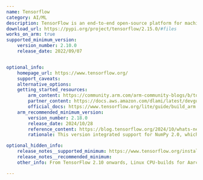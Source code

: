 ```yaml
---
name: Tensorflow
category: AI/ML
description: TensorFlow is an end-to-end open-source platform for machine learning.
download_url: https://pypi.org/project/tensorflow/2.15.0/#files
works_on_arm: true
supported_minimum_version:
    version_number: 2.10.0
    release_date: 2022/09/07


optional_info:
    homepage_url: https://www.tensorflow.org/
    support_caveats:
    alternative_options:
    getting_started_resources:
        arm_content: https://community.arm.com/arm-community-blogs/b/tools-software-ides-blog/posts/aarch64-docker-images-for-tensorflow-and-pytorch
        partner_content: https://docs.aws.amazon.com/dlami/latest/devguide/tutorial-graviton-tensorflow.html
        official_docs: https://www.tensorflow.org/lite/guide/build_arm
    arm_recommended_minimum_version:
        version_number: 2.18.0
        release_date: 2024/10/28
        reference_content: https://blog.tensorflow.org/2024/10/whats-new-in-tensorflow-218.html
        rationale: This version integrated support for NumPy 2.0, which brought improved type promotion rules and computational precision. This version also includes updates to the CUDA toolkit and introduced the LiteRT repository, contributing to overall performance improvements.

optional_hidden_info:
    release_notes__supported_minimum: https://www.tensorflow.org/install/pip#linux
    release_notes__recommended_minimum:
    other_info: From TensorFlow 2.10 onwards, Linux CPU-builds for Aarch64/ARM64 processors are built, maintained, tested and released by a third party "AWS". Installing the tensorflow package on an ARM machine installs AWS's tensorflow-cpu-aws package.

---
```


